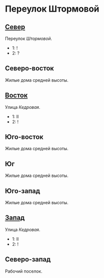 # Переулок Штормовой

## [Север](./580065.md)

Переулок *Штормовой*.

* 1:    !
* 2:    ?

## Северо-восток

Жилые дома средней высоты.

## [Восток](./585070.md)

Улица *Кедровая*.

* 1:    II
* 2:    !

## Юго-восток

Жилые дома средней высоты.

## Юг

Жилые дома средней высоты.

## Юго-запад

Жилые дома средней высоты.

## [Запад](./570070.md)

Улица *Кедровая*.

* 1:    II
* 2:    !

## Северо-запад

Рабочий поселок.
